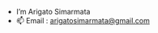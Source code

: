 - I’m Arigato Simarmata
- 📫 Email : arigatosimarmata@gmail.com

<!---
arigatosimarmata/arigatosimarmata is a ✨ special ✨ repository because its `README.md` (this file) appears on your GitHub profile.
You can click the Preview link to take a look at your changes.
--->
